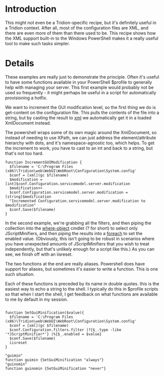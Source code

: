 
# Introduction #

This might not even be a Tridion-specific recipe, but it's definitely useful in a Tridion context. After all, most of the configuration files are XML, and there are even more of them than there used to be. This recipe shows how the XML support built-in to the Windows PowerShell makes it a really useful tool to make such tasks simpler.

# Details #
These examples are really just to demonstrate the principle. Often it's useful to have some functions available in your PowerShell $profile to generally help with managing your server. This first example would probably not be used so frequently - it might perhaps be useful in a script for automatically provisioning a hotfix.

We want to increment the GUI modification level, so the first thing we do is get-content on the configuration file. This pulls the contents of the file into a string, but by casting the result to [xml](xml.md) we automatically get it in a loaded XmlDocument instead.

The powershell wraps some of its own magic around the XmlDocument, so instead of needing to use XPath, we can just address the element/attribute hierarchy with dots, and it's namespace-agnostic too, which helps. To get the increment to work, you have to cast to an int and back to a string, but that's not too hard.

```
function IncrementGUIModification {
  $filename = 'C:\Program Files (x86)\Tridion\web\WebUI\WebRoot\Configuration\System.config'
  $conf = [xml](gc $filename)
  $modification = [int]$conf.Configuration.servicemodel.server.modification
  $modification++
  $conf.Configuration.servicemodel.server.modification = [string]$modification
  "Incremented Configuration.servicemodel.server.modification to $modification" 
  $conf.Save($filename)
}

```

In the second example, we're grabbing all the filters, and then piping the collection into the [where-object](http://technet.microsoft.com/en-us/library/hh849715.aspx) cmdlet (? for short) to select only JScriptMinifiers, and then piping the results into a [foreach](http://technet.microsoft.com/en-us/library/hh849731.aspx) to set the enabled value. (Obviously, this isn't going to be robust in scenarios where you have unexpected amounts of JScriptMinifiers that you wish to treat independently, but that's unlikely enough for a script like this.) As you can see, we finish off with an iisreset.

The two functions at the end are really aliases. Powershell does have support for aliases, but sometimes it's easier to write a function. This is one such situation.

Each of these functions is preceded by its name in double quotes. this is the easiest way to echo a string to the shell. I typically do this in $profile scripts so that when I start the shell, I get feedback on what functions are available to me by default in my session.

```

function SetGuiMinification($value){
  $filename = 'C:\Program Files (x86)\Tridion\web\WebUI\WebRoot\Configuration\System.config'
  $conf = [xml](gc $filename)
  $conf.Configuration.filters.filter |?{$_.type -like '*JScriptMinifier*'} |%{$_.enabled = $value}
  $conf.Save($filename)
  iisreset
}

"guimin"
function guimin {SetGuiMinification "always"}
"guinomin"
function guinomin {SetGuiMinification "never"}

```